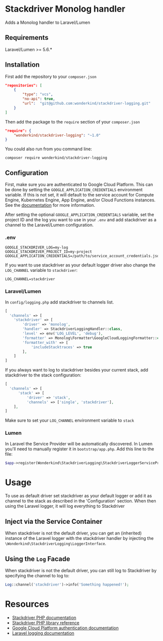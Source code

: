 # Stackdriver Monolog handler

Adds a Monolog handler to Laravel/Lumen

## Requirements

Laravel/Lumen >= 5.6.\*

## Installation

First add the repository to your `composer.json`

```json
"repositories": [
    {
        "type": "vcs",
        "no-api": true,
        "url":  "git@github.com:wonderkind/stackdriver-logging.git"
    }
]
```

Then add the package to the `require` section of your `composer.json`

```json
"require": {
    "wonderkind/stackdriver-logging": "~1.0"
}
```

You could also run from you command line:

`composer require wonderkind/stackdriver-logging`

## Configuration

First, make sure you are authenticated to Google Cloud Platform. This can be done by setting the `GOOGLE_APPLICATION_CREDENTIALS` environment variable. If this is not set, it will default to the service account for Compute Engine, Kubernetes Engine, App Engine, and/or Cloud Functions instances. See the [documentation](https://cloud.google.com/docs/authentication/production) for more information.

After setting the optional `GOOGLE_APPLICATION_CREDENTIALS` variable, set the project ID and the log you want to use in your `.env` and add stackdriver as a channel to the Laravel/Lumen configuration.

### .env

```
GOOGLE_STACKDRIVER_LOG=my-log
GOOGLE_STACKDRIVER_PROJECT_ID=my-project
GOOGLE_APPLICATION_CREDENTIALS=/path/to/service_account_credentials.json
```

If you want to use stackdriver as your default logger driver also change the `LOG_CHANNEL` variable to `stackdriver`:

```
LOG_CHANNEL=stackdriver
```

### Laravel/Lumen

In `config/logging.php` add stackdriver to channels list.

```php
[
  'channels' => [
    'stackdriver' => [
        'driver' => 'monolog',
        'handler' => StackdriverLoggingHandler::class,
        'level' => env('LOG_LEVEL', 'debug'),
        'formatter' => Monolog\Formatter\GoogleCloudLoggingFormatter::class,
        'formatter_with' => [
            'includeStacktraces' => true
        ],
    ]
]
```

If you always want to log to stackdriver besides your current stack, add stackdriver to the stack configuration:

```php
[
  'channels' => [
      'stack' => [
          'driver' => 'stack',
          'channels' => ['single', 'stackdriver'],
    ],
]
```

Make sure to set your `LOG_CHANNEL` environment variable to `stack`

### Lumen

In Laravel the Service Provider will be automatically discovered. In Lumen you'll need to manually register it in `bootstrap/app.php`. Add this line to the file:

```php
$app->register(Wonderkind\StackdriverLogging\StackdriverLoggerServiceProvider::class);
```

# Usage

To use as default driver set stackdriver as your default logger or add it as channel to the stack as described in the 'Configuration' section. When then using the Laravel logger, it will log everything to Stackdriver

## Inject via the Service Container

When stackdriver is not the default driver, you can get an (inherited) instance of the Laravel logger with the stackdriver handler by injecting the `\Wonderkind\StackdriverLogging\LoggerInterface`.

## Using the `Log` Facade

When stackdriver is not the default driver, you can still log to Stackdriver by specifying the channel to log to:

```php
Log::channel('stackdriver')->info('Something happened!');
```

# Resources

- [Stackdriver PHP documentation](https://cloud.google.com/logging/docs/reference/libraries#client-libraries-install-php)
- [Stackdriver PHP library reference](https://googlecloudplatform.github.io/google-cloud-php/#/docs/google-cloud/v0.61.0/logging/loggingclient)
- [Google Cloud Platform authentication documentation](https://cloud.google.com/docs/authentication/production)
- [Laravel logging documentation](https://laravel.com/docs/5.6/logging)
